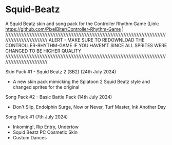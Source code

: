 # Squid-Beatz
A Squid Beatz skin and song pack for the Controller Rhythm Game (Link: https://github.com/PixelBiter/Controller-Rhythm-Game )
/////////////////////////////////////////////////////////////////////////////////////////////////////////////////////////////
ALERT - MAKE SURE TO REDOWNLOAD THE CONTROLLER-RHYTHM-GAME IF YOU HAVEN'T SINCE ALL SPRITES WERE CHANGED TO BE HIGHER QUALITY
/////////////////////////////////////////////////////////////////////////////////////////////////////////////////////////////

Skin Pack #1 - Squid Beatz 2 (SB2) (24th July 2024)
- A new skin pack mimicking the Splatoon 2 Squid Beatz style and changed sprites for the original

Song Pack #2 - Basic Battle Pack (14th July 2024)
- Don't Slip, Endolphin Surge, Now or Never, Turf Master, Ink Another Day

Song Pack #1 (7th July 2024)
- Inkoming!, Rip Entry, Undertow
- Squid Beatz PC Cosmetic Skin
- Custom Dances 
